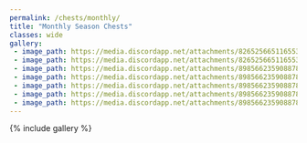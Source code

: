 ```yaml
---
permalink: /chests/monthly/
title: "Monthly Season Chests"
classes: wide
gallery:
 - image_path: https://media.discordapp.net/attachments/826525665116553228/827368664105484318/image0.png?width=398&height=278
 - image_path: https://media.discordapp.net/attachments/826525665116553228/862197122257518622/IMG_4606.PNG?width=398&height=278
 - image_path: https://media.discordapp.net/attachments/898566235908878366/915679347795460117/IMG_2275.PNG?width=398&height=278
 - image_path: https://media.discordapp.net/attachments/898566235908878366/950861153762955414/IMG_4364.PNG?width=398&height=278
 - image_path: https://media.discordapp.net/attachments/898566235908878366/950861915708620830/IMG_3173.PNG?width=398&height=278
 - image_path: https://media.discordapp.net/attachments/898566235908878366/950862814350802984/IMG_4063.PNG?width=398&height=278
 - image_path: https://media.discordapp.net/attachments/898566235908878366/1024589319064785006/IMG_6233.PNG?width=398&height=278
---  
```




{% include gallery %}

